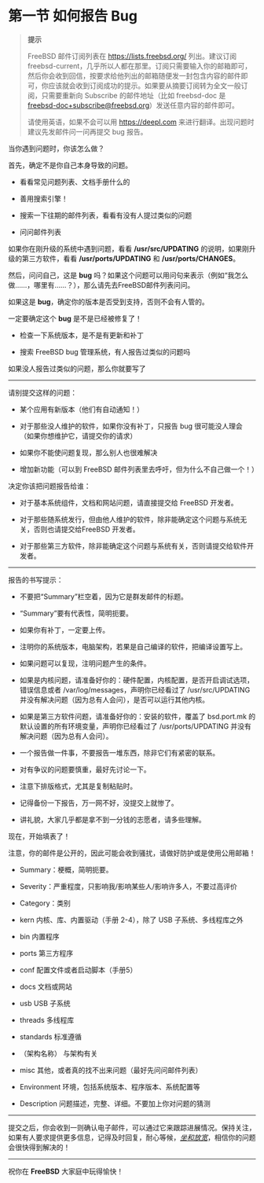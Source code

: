 # 第一节 如何报告 Bug

>**提示**
>
>FreeBSD 邮件订阅列表在 <https://lists.freebsd.org/> 列出。建议订阅 freebsd-current，几乎所以人都在那里。订阅只需要输入你的邮箱即可，然后你会收到回信，按要求给他列出的邮箱随便发一封包含内容的邮件即可，你应该就会收到订阅成功的提示。如果要从摘要订阅转为全文一般订阅，只需要重新向 Subscribe 的邮件地址（比如 freebsd-doc 是 freebsd-doc+subscribe@freebsd.org）发送任意内容的邮件即可。
>
>请使用英语，如果不会可以用 <https://deepl.com> 来进行翻译。出现问题时建议先发邮件问一问再提交 bug 报告。

当你遇到问题时，你该怎么做？


首先，确定不是你自己本身导致的问题。

- 看看常见问题列表、文档手册什么的

- 善用搜索引擎！

- 搜索一下往期的邮件列表，看看有没有人提过类似的问题

- 问问邮件列表


如果你在刚升级的系统中遇到问题，看看 **/usr/src/UPDATING** 的说明，如果刚升级的第三方软件，看看 **/usr/ports/UPDATING** 和 **/usr/ports/CHANGES**。


然后，问问自己，这是 **bug** 吗？如果这个问题可以用问句来表示（例如“我怎么做……，哪里有……？），那么请先去FreeBSD邮件列表问问。

如果这是 **bug**，确定你的版本是否受到支持，否则不会有人管的。

一定要确定这个 **bug** 是不是已经被修复了！

- 检查一下系统版本，是不是有更新和补丁

- 搜索 FreeBSD bug 管理系统，有人报告过类似的问题吗

如果没人报告过类似的问题，那么你就要写了

***

请别提交这样的问题：

- 某个应用有新版本（他们有自动通知！）

- 对于那些没人维护的软件，如果你没有补丁，只报告 bug 很可能没人理会（如果你想维护它，请提交你的请求）

- 如果你不能使问题复现，那么别人也很难解决

- 增加新功能（可以到 FreeBSD 邮件列表里去呼吁，但为什么不自己做一个！）


决定你该把问题报告给谁：

- 对于基本系统组件，文档和网站问题，请直接提交给 FreeBSD 开发者。

- 对于那些随系统发行，但由他人维护的软件，除非能确定这个问题与系统无关，否则也请提交给FreeBSD  开发者。

- 对于那些第三方软件，除非能确定这个问题与系统有关，否则请提交给软件开发者。

***

报告的书写提示：

- 不要把“Summary”栏空着，因为它是群发邮件的标题。

- “Summary”要有代表性，简明扼要。

- 如果你有补丁，一定要上传。

- 注明你的系统版本，电脑架构，若果是自己编译的软件，把编译设置写上。

- 如果问题可以复现，注明问题产生的条件。

- 如果是内核问题，请准备好你的：硬件配置，内核配置，是否开启调试选项，错误信息或者 /var/log/messages，声明你已经看过了 /usr/src/UPDATING 并没有解决问题（因为总有人会问），是否可以运行其他内核。

- 如果是第三方软件问题，请准备好你的：安装的软件，覆盖了 bsd.port.mk 的默认设置的所有环境变量，声明你已经看过了 /usr/ports/UPDATING 并没有解决问题（因为总有人会问）。

- 一个报告做一件事，不要报告一堆东西，除非它们有紧密的联系。

- 对有争议的问题要慎重，最好先讨论一下。

- 注意下排版格式，尤其是复制粘贴时。

- 记得备份一下报告，万一网不好，没提交上就惨了。

- 讲礼貌，大家几乎都是拿不到一分钱的志愿者，请多些理解。


现在，开始填表了！

注意，你的邮件是公开的，因此可能会收到骚扰，请做好防护或是使用公用邮箱！

- Summary：梗概，简明扼要。

- Severity：严重程度，只影响我/影响某些人/影响许多人，不要过高评价

- Category：类别

- kern 内核、库、内置驱动（手册 2-4），除了 USB 子系统、多线程库之外

- bin 内置程序

- ports 第三方程序

- conf 配置文件或者启动脚本（手册5）

- docs 文档或网站

- usb USB 子系统

- threads 多线程库

- standards 标准遵循

- （架构名称） 与架构有关

- misc 其他，或者真的找不出来问题（最好先问问邮件列表）

- Environment 环境，包括系统版本、程序版本、系统配置等

- Description 问题描述，完整、详细。不要加上你对问题的猜测

***

提交之后，你会收到一则确认电子邮件，可以通过它来跟踪进展情况。保持关注，如果有人要求提供更多信息，记得及时回复，耐心等候，[_坐和放宽_](https://jikipedia.com/definition/732345544)，相信你的问题会很快得到解决的！

***

祝你在 **FreeBSD** 大家庭中玩得愉快！
